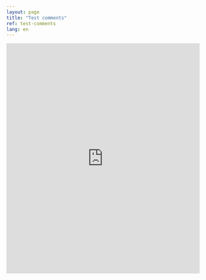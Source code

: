 ```yaml
---
layout: page
title: "Test comments"
ref: test-comments
lang: en
---
```

<!-- Remarkbox - Your readers want to communicate with you -->
<div id="remarkbox-div">
  <noscript>
    <iframe id=remarkbox-iframe src="https://my.remarkbox.com/embed?nojs=true" style="height:600px;width:100%;border:none!important" tabindex=0></iframe>
  </noscript>
</div>
<script src="https://my.remarkbox.com/static/js/iframe-resizer/iframeResizer.min.js"></script>
<script>
  var rb_owner_key = "acb08ddd-77dd-11eb-94eb-040140774501";
  var thread_uri = window.location.href;
  var thread_title = window.document.title;
  var thread_fragment = window.location.hash;

  // rb owner was here.
  var rb_src = "https://my.remarkbox.com/embed" + 
      "?rb_owner_key=" + rb_owner_key +
      "&thread_title=" + encodeURI(thread_title) +
      "&thread_uri=" + encodeURIComponent(thread_uri) + 
      thread_fragment;

  function create_remarkbox_iframe() {
    var ifrm = document.createElement("iframe");
    ifrm.setAttribute("id", "remarkbox-iframe");
    ifrm.setAttribute("scrolling", "no");
    ifrm.setAttribute("src", rb_src);
    ifrm.setAttribute("frameborder", "0");
    ifrm.setAttribute("tabindex", "0");
    ifrm.setAttribute("title", "Remarkbox");
    ifrm.style.width = "100%";
    document.getElementById("remarkbox-div").appendChild(ifrm);
  }
  create_remarkbox_iframe();
  iFrameResize(
    {
      checkOrigin: ["https://my.remarkbox.com"],
      inPageLinks: true,
      initCallback: function(e) {e.iFrameResizer.moveToAnchor(thread_fragment)}
    },
    document.getElementById("remarkbox-iframe")
  );
</script>
